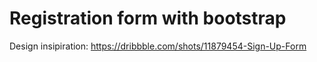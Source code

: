 # Registration form with bootstrap
Design insipiration: https://dribbble.com/shots/11879454-Sign-Up-Form
